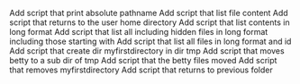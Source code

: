 Add script that print absolute pathname
Add script that list file content
Add script that returns to the user home directory
Add script that list contents in long format
Add script that list all including hidden files in long format including those starting with 
Add script that list all files in long format and id
Add script that create dir myfirstdirectory in dir tmp
Add script that moves betty to a sub dir of tmp
Add script that the betty files moved
Add script that removes myfirstdirectory
Add script that returns to previous folder  
